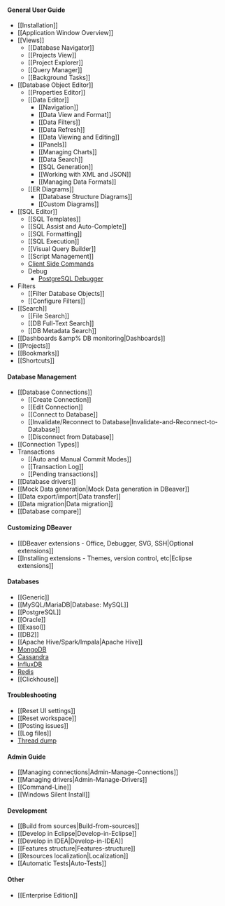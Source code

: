 #### General User Guide
- [[Installation]]
- [[Application Window Overview]]
- [[Views]]
  - [[Database Navigator]]
  - [[Projects View]]
  - [[Project Explorer]]
  - [[Query Manager]]
  - [[Background Tasks]]
- [[Database Object Editor]]
  - [[Properties Editor]]
  - [[Data Editor]]
    - [[Navigation]]
    - [[Data View and Format]]
    - [[Data Filters]]
    - [[Data Refresh]]
    - [[Data Viewing and Editing]]
    - [[Panels]]
    - [[Managing Charts]]
    - [[Data Search]]
    - [[SQL Generation]]
    - [[Working with XML and JSON]]
    - [[Managing Data Formats]]
  - [[ER Diagrams]]
    - [[Database Structure Diagrams]]
    - [[Custom Diagrams]]
- [[SQL Editor]]
  - [[SQL Templates]]
  - [[SQL Assist and Auto-Complete]]
  - [[SQL Formatting]]
  - [[SQL Execution]]
  - [[Visual Query Builder]]
  - [[Script Management]]
  - [Client Side Commands](Client-side-scripting)
  - Debug
    - [PostgreSQL Debugger](PGDebugger)
- Filters
  - [[Filter Database Objects]]
  - [[Configure Filters]]
- [[Search]]
  - [[File Search]]
  - [[DB Full-Text Search]]
  - [[DB Metadata Search]]
- [[Dashboards &amp% DB monitoring|Dashboards]]
- [[Projects]]
- [[Bookmarks]]
- [[Shortcuts]]

#### Database Management
- [[Database Connections]]
  - [[Create Connection]]
  - [[Edit Connection]]
  - [[Connect to Database]]
  - [[Invalidate/Reconnect to Database|Invalidate-and-Reconnect-to-Database]]
  - [[Disconnect from Database]]
- [[Connection Types]]
- Transactions
  - [[Auto and Manual Commit Modes]]
  - [[Transaction Log]]
  - [[Pending transactions]]
- [[Database drivers]]
- [[Mock Data generation|Mock Data generation in DBeaver]]
- [[Data export/import|Data transfer]]
- [[Data migration|Data migration]]
- [[Database compare]]

#### Customizing DBeaver
- [[DBeaver extensions - Office, Debugger, SVG, SSH|Optional extensions]]
- [[Installing extensions - Themes, version control, etc|Eclipse extensions]]

#### Databases
- [[Generic]]
- [[MySQL/MariaDB|Database: MySQL]]
- [[PostgreSQL]]
- [[Oracle]]
- [[Exasol]]
- [[DB2]]
- [[Apache Hive/Spark/Impala|Apache Hive]]
- [MongoDB](https://dbeaver.com/databases/mongo/)
- [Cassandra](https://dbeaver.com/databases/cassandra/)
- [InfluxDB](https://dbeaver.com/databases/influxdb/)
- [Redis](https://dbeaver.com/databases/redis/)
- [[Clickhouse]]

#### Troubleshooting
- [[Reset UI settings]]
- [[Reset workspace]]
- [[Posting issues]]
- [[Log files]]
- [Thread dump](Making-a-thread-dump)

#### Admin Guide
- [[Managing connections|Admin-Manage-Connections]]
- [[Managing drivers|Admin-Manage-Drivers]]
- [[Command-Line]]
- [[Windows Silent Install]]

#### Development
- [[Build from sources|Build-from-sources]]
- [[Develop in Eclipse|Develop-in-Eclipse]]
- [[Develop in IDEA|Develop-in-IDEA]]
- [[Features structure|Features-structure]]
- [[Resources localization|Localization]]
- [[Automatic Tests|Auto-Tests]]

#### Other
- [[Enterprise Edition]]